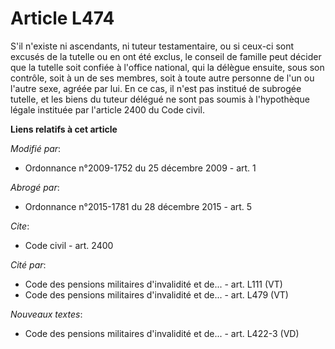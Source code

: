# Article L474

S'il n'existe ni ascendants, ni tuteur testamentaire, ou si ceux-ci sont excusés de la tutelle ou en ont été exclus, le
conseil de famille peut décider que la tutelle soit confiée à l'office national, qui la délègue ensuite, sous son contrôle,
soit à un de ses membres, soit à toute autre personne de l'un ou l'autre sexe, agréée par lui. En ce cas, il n'est pas
institué de subrogée tutelle, et les biens du tuteur délégué ne sont pas soumis à l'hypothèque légale instituée par l'article
2400 du Code civil.

**Liens relatifs à cet article**

_Modifié par_:

  - Ordonnance n°2009-1752 du 25 décembre 2009 - art. 1

_Abrogé par_:

  - Ordonnance n°2015-1781 du 28 décembre 2015 - art. 5

_Cite_:

  - Code civil - art. 2400

_Cité par_:

  - Code des pensions militaires d'invalidité et de... - art. L111 (VT)
  - Code des pensions militaires d'invalidité et de... - art. L479 (VT)

_Nouveaux textes_:

  - Code des pensions militaires d'invalidité et de... - art. L422-3 (VD)
